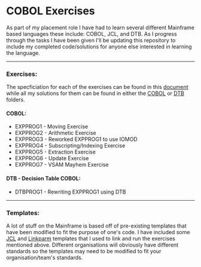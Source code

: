 # COBOL Exercises
As part of my placement role I have had to learn several different Mainframe based languages these include: COBOL, JCL, and DTB. As I progress through the tasks I have been given I'll be updating this repository to include my completed code/solutions for anyone else interested in learning the language.

-------------------------------
### Exercises:
The specficiation for each of the exercises can be found in this [document](https://github.com/Hannah-Ashna/COBOL-Exercises/blob/main/COBOL%20Exercises.pdf) while all my solutions for them can be found in either the [COBOL](https://github.com/Hannah-Ashna/COBOL-Exercises/tree/main/COBOL) or [DTB](https://github.com/Hannah-Ashna/COBOL-Exercises/tree/main/DTB) folders.

#### COBOL:
* EXPPROG1 - Moving Exercise
* EXPPROG2 - Arithmetic Exercise
* EXPPROG3 - Reworked EXPPROG1 to use IOMOD
* EXPPROG4 - Subscripting/Indexing Exercise
* EXPPROG5 - Extraction Exercise
* EXPPROG6 - Update Exercise
* EXPPROG7 - VSAM Mayhem Exercise

#### DTB - Decision Table COBOL:
* DTBPROG1 - Rewriting EXPPROG1 using DTB

-------------------------------
### Templates:
A lot of stuff on the Mainframe is based off of pre-existing templates that have been modified to fit the purpose of one's code. I have included some [JCL](https://github.com/Hannah-Ashna/COBOL-Exercises/tree/main/JCL) and [Linkparm](https://github.com/Hannah-Ashna/COBOL-Exercises/blob/main/PROGNAME) templates that I used to link and run the exercises mentioned above. Different organisations will obviously have different standards so the templates may need to be modified to fit your organisation/team's standards.
